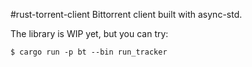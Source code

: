 #rust-torrent-client
Bittorrent client built with async-std.

The library is WIP yet, but you can try:
```shell
$ cargo run -p bt --bin run_tracker
```
